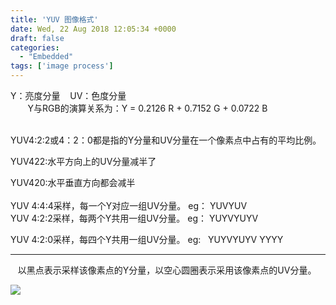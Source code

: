 ```yaml
---
title: 'YUV 图像格式'
date: Wed, 22 Aug 2018 12:05:34 +0000
draft: false
categories:
  - "Embedded"
tags: ['image process']
---
```


Y：亮度分量    UV：色度分量  
       Y与RGB的演算关系为：Y = 0.2126 R + 0.7152 G + 0.0722 B  
   

YUV4:2:2或4：2：0都是指的Y分量和UV分量在一个像素点中占有的平均比例。

YUV422:水平方向上的UV分量减半了

YUV420:水平垂直方向都会减半  
   
YUV 4:4:4采样，每一个Y对应一组UV分量。 eg： YUVYUV  
YUV 4:2:2采样，每两个Y共用一组UV分量。 eg： YUYVYUYV  

YUV 4:2:0采样，每四个Y共用一组UV分量。 eg:   YUYVYUYV YYYY

  

  

* * *

  

   以黑点表示采样该像素点的Y分量，以空心圆圈表示采用该像素点的UV分量。

  

![](/wp-content/uploads/2018/08/20180822194835_82210.jpg)
